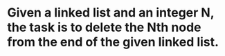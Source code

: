 # Given a linked list and an integer N, the task is to delete the Nth node from the end of the given linked list.
